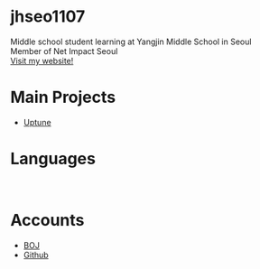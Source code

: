 # jhseo1107
Middle school student learning at Yangjin Middle School in Seoul  
Member of Net Impact Seoul  
[Visit my website!](https://jhseo1107.kro.kr)

# Main Projects
- [Uptune](http://uptune.kro.kr/)

# Languages
<a href="https://sourcerer.io/jhseo1107"><img src="https://img.shields.io/badge/Java-181%20commits-orange.svg" alt=""></a> <a href="https://sourcerer.io/jhseo1107"><img src="https://img.shields.io/badge/Kotlin-56%20commits-green.svg" alt=""></a>


# Accounts
- [BOJ](https://acmicpc.net/user/jhseo1107)  
- [Github](https://github.com/jhseo1107)  
